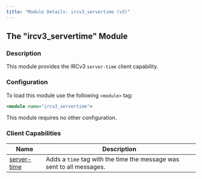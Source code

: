 ```yaml
---
title: "Module Details: ircv3_servertime (v3)"
---
```


## The "ircv3_servertime" Module

### Description

This module provides the IRCv3 `server-time` client capability.

### Configuration

To load this module use the following `<module>` tag:

```xml
<module name="ircv3_servertime">
```

This module requires no other configuration.

### Client Capabilities

Name                                                                   | Description
---------------------------------------------------------------------- | -----------
[server-time](https://ircv3.net/specs/extensions/server-time-3.2.html) | Adds a `time` tag with the time the message was sent to all messages.
